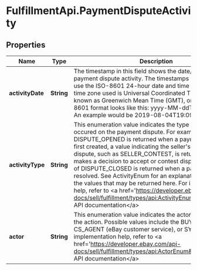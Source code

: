 # FulfillmentApi.PaymentDisputeActivity

## Properties
Name | Type | Description | Notes
------------ | ------------- | ------------- | -------------
**activityDate** | **String** | The timestamp in this field shows the date/time of the payment dispute activity. The timestamps returned here use the ISO-8601 24-hour date and time format, and the time zone used is Universal Coordinated Time (UTC), also known as Greenwich Mean Time (GMT), or Zulu. The ISO-8601 format looks like this: yyyy-MM-ddThh:mm.ss.sssZ. An example would be 2019-08-04T19:09:02.768Z. | [optional] 
**activityType** | **String** | This enumeration value indicates the type of activity that occured on the payment dispute. For example, a value of DISPUTE_OPENED is returned when a payment disute is first created, a value indicating the seller&#x27;s decision on the dispute, such as SELLER_CONTEST, is returned when seller makes a decision to accept or contest dispute, and a value of DISPUTE_CLOSED is returned when a payment disute is resolved. See ActivityEnum for an explanation of each of the values that may be returned here. For implementation help, refer to &lt;a href&#x3D;&#x27;https://developer.ebay.com/api-docs/sell/fulfillment/types/api:ActivityEnum&#x27;&gt;eBay API documentation&lt;/a&gt; | [optional] 
**actor** | **String** | This enumeration value indicates the actor that performed the action. Possible values include the BUYER, SELLER, CS_AGENT (eBay customer service), or SYSTEM. For implementation help, refer to &lt;a href&#x3D;&#x27;https://developer.ebay.com/api-docs/sell/fulfillment/types/api:ActorEnum&#x27;&gt;eBay API documentation&lt;/a&gt; | [optional] 
